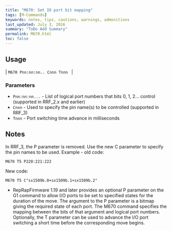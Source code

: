 ```yaml
---
title: "M670: Set IO port bit mapping" 
tags: [M-Commands]
keywords: notes, tips, cautions, warnings, admonitions
last_updated: July 3, 2016
summary: "ToDo Add Summary"
permalink: M670.html
toc: false
---
```



## Usage ##

| `M670 Pnn:nn:nn.. Cnnn Tnnn ` |

### Parameters ###

+ `Pnn:nn:nn...` - List of logical port numbers that bits 0, 1, 2... control (supported in RRF_2.x and earlier)
+ `Cnnn` - Used to specify the pin name(s) to be controlled (supported in RRF_3)
+ `Tnnn` - Port switching time advance in milliseconds

## Notes ##

In RRF_3, the P parameter is removed. Use the new C parameter to specify the pin names to be used.
Example - old code:

```
M670 T5 P220:221:222
```

New code:

```
M670 T5 C"sx1509b.0+sx1509b.1+sx1509b.2"
```

+ RepRapFirmware 1.19 and later provides an optional P parameter on the G1 command to allow I/O ports to be set to specified states for the duration of the move. The argument to the P parameter is a bitmap giving the required state of each port. The M670 command specifies the mapping between the bits of that argument and logical port numbers. Optionally, the T parameter can be used to advance the I/O port switching a short time before the corresponding move begins.
